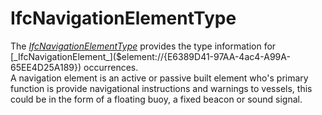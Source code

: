 IfcNavigationElementType
========================
The
[_IfcNavigationElementType_]($element://{632D826D-90EE-4587-8EE3-DCF77AD5CE12})
provides the type information for
[_IfcNavigationElement_]($element://{E6389D41-97AA-4ac4-A99A-65EE4D25A189})
occurrences.  
A navigation element is an active or passive built element who's primary
function is provide navigational instructions and warnings to vessels, this
could be in the form of a floating buoy, a fixed beacon or sound signal.


